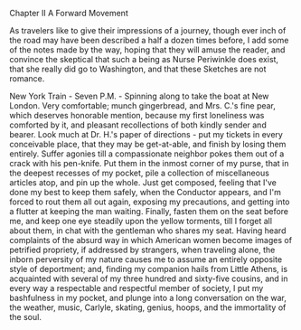 Chapter II
A Forward Movement

As travelers like to give their impressions of a journey, though ever inch of the road may have been described a half a dozen times before, I add some of the notes made by the way, hoping that they will amuse the reader, and convince the skeptical that such a being as Nurse Periwinkle does exist, that she really did go to Washington, and that these Sketches are not romance.

New York Train - Seven P.M. - Spinning along to take the boat at New London. Very comfortable; munch gingerbread, and Mrs. C.'s fine pear, which deserves honorable mention, because my first loneliness was comforted by it, and pleasant recollections of both kindly sender and bearer. Look much at Dr. H.'s paper of directions - put my tickets in every conceivable place, that they may be get-at-able, and finish by losing them entirely. Suffer agonies till a compassionate neighbor pokes them out of a crack with his pen-knife. Put them in the inmost corner of my purse, that in the deepest recesses of my pocket, pile a collection of miscellaneous articles atop, and pin up the whole. Just get composed, feeling that I've done my best to keep them safely, when the Conductor appears, and I'm forced to rout them all out again, exposing my precautions, and getting into a flutter at keeping the man waiting. Finally, fasten them on the seat before me, and keep one eye steadily upon the yellow torments, till I forget all about them, in chat with the gentleman who shares my seat. Having heard complaints of the absurd way in which American women become images of petrified propriety, if addressed by strangers, when traveling alone, the inborn perversity of my nature causes me to assume an entirely opposite style of deportment; and, finding my companion hails from Little Athens, is acquainted with several of my three hundred and sixty-five cousins, and in every way a respectable and respectful member of society, I put my bashfulness in my pocket, and plunge into a long conversation on the war, the weather, music, Carlyle, skating, genius, hoops, and the immortality of the soul.